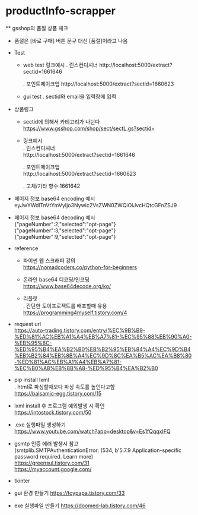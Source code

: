 # productInfo-scrapper

\*\* gsshop의 품절 상품 체크

- 품절은 [바로 구매] 버튼 문구 대신 [품절]이라고 나옴

* Test

  - web test 링크예시
    . 린스컨디셔너
    http://localhost:5000/extract?sectid=1661646

    . 포인트메이크업
    http://localhost:5000/extract?sectid=1660623

  - gui test
    . sectid와 email을 입력창에 입력

* 상품링크

  - sectid에 의해서 카테고리가 나뉜다  
    https://www.gsshop.com/shop/sect/sectL.gs?sectid=

  - 링크예시  
    . 린스컨디셔너  
    http://localhost:5000/extract?sectid=1661646

    . 포인트메이크업  
    http://localhost:5000/extract?sectid=1660623

    . 고체/기타 향수
    1661642

* 페이지 정보 base64 encoding 예시  
  eyJwYWdlTnVtYmVyIjo3Nywic2VsZWN0ZWQiOiJvcHQtcGFnZSJ9

* 페이지 정보 base64 decoding 예시  
  {"pageNumber":2,"selected":"opt-page"}  
  {"pageNumber":3,"selected":"opt-page"}  
  {"pageNumber":9,"selected":"opt-page"}

* reference

  - 파이썬 웹 스크래퍼 강의  
    https://nomadcoders.co/python-for-beginners

  - 온라인 base64 디코딩/인코딩  
    https://www.base64decode.org/ko/

  - 리플릿  
    . 간단한 토이프로젝트를 배포할때 유용  
     https://programming4myself.tistory.com/4

- request url  
  https://auto-trading.tistory.com/entry/%EC%9B%B9-%ED%81%AC%EB%A1%A4%EB%A7%81-%EC%95%88%EB%90%A0-%EB%95%8C-%ED%95%B4%EA%B2%B0%EB%B2%95%EB%84%A4%EC%9D%B4%EB%B2%84%EB%8B%A4%EC%9D%8C%EA%B5%AC%EA%B8%80-%ED%81%AC%EB%A1%A4%EB%A7%81-%EC%B0%A8%EB%8B%A8-%ED%95%B4%EA%B2%B0

- pip install lxml  
  . html로 파싱할때보다 파싱 속도를 높인다고함  
   https://balsamic-egg.tistory.com/15

- lxml install 후 프로그램 예외발생 시 확인  
  https://intostock.tistory.com/50

- .exe 실행파일 생성하기  
  https://www.youtube.com/watch?app=desktop&v=Es1fQqqxIFQ

- gsmtp 인증 에러 발생시 참고  
  (smtplib.SMTPAuthenticationError: (534, b'5.7.9 Application-specific password required. Learn more)  
  https://greensul.tistory.com/31  
  https://myaccount.google.com/

* tkinter

- gui 환경 만들기
  https://toypapa.tistory.com/33

- exe 실행파일 만들기
  https://doomed-lab.tistory.com/46
